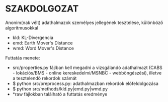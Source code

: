 # SZAKDOLGOZAT
Anonim(nak vélt) adathalmazok személyes jellegének tesztelése, különböző algoritmusokkal
 - kld: KL-Divergencia
 - emd: Earth Mover's Distance
 - wmd: Word Mover's Distance

Futtatás menete:
- src/properties.py fájlban kell megadni a vizsgálandó adathalmazt (CABS - lokációs/BMS - online kereskedelmi/MSNBC - webböngészési), illetve a tesztelendő rekordok számát
- $ python src/preprocess.py: adathalmazban rekordok előfeldolgozása
- $ python src/methods/kld.py|emd.py|wmd.py
- *raw fájlokban található a futtatás eredménye
